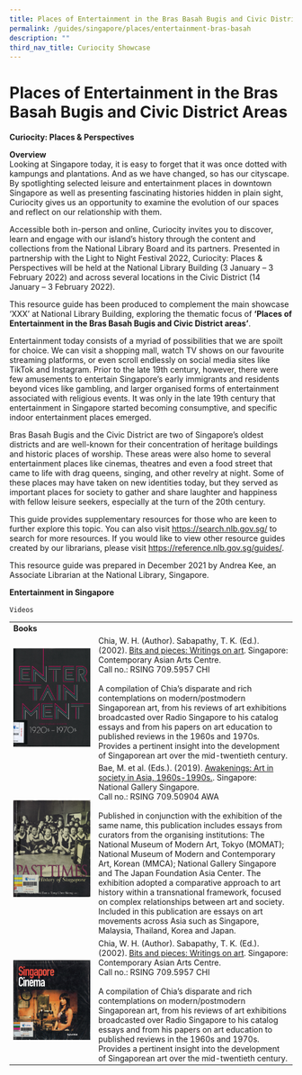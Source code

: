 ```yaml
---
title: Places of Entertainment in the Bras Basah Bugis and Civic District Areas
permalink: /guides/singapore/places/entertainment-bras-basah
description: ""
third_nav_title: Curiocity Showcase
---
```

# Places of Entertainment in the Bras Basah Bugis and Civic District Areas

**Curiocity: Places & Perspectives**

**Overview**<br>
Looking at Singapore today, it is easy to forget that it was once dotted with kampungs and plantations. And as we have changed, so has our cityscape. By spotlighting selected leisure and entertainment places in downtown Singapore as well as presenting fascinating histories hidden in plain sight, Curiocity gives us an opportunity to examine the evolution of our spaces and reflect on our relationship with them.

Accessible both in-person and online, Curiocity invites you to discover, learn and engage with our island’s history through the content and collections from the National Library Board and its partners. Presented in partnership with the Light to Night Festival 2022, Curiocity: Places & Perspectives will be held at the National Library Building (3 January – 3 February 2022) and across several locations in the Civic District (14 January – 3 February 2022).

This resource guide has been produced to complement the main showcase ‘XXX’ at National Library Building, exploring the thematic focus of **‘Places of Entertainment in the Bras Basah Bugis and Civic District areas’**.

Entertainment today consists of a myriad of possibilities that we are spoilt for choice. We can visit a shopping mall, watch TV shows on our favourite streaming platforms, or even scroll endlessly on social media sites like TikTok and Instagram. Prior to the late 19th century, however, there were few amusements to entertain Singapore’s early immigrants and residents beyond vices like gambling, and larger organised forms of entertainment associated with religious events. It was only in the late 19th century that entertainment in Singapore started becoming consumptive, and specific indoor entertainment places emerged.  

Bras Basah Bugis and the Civic District are two of Singapore’s oldest districts and are well-known for their concentration of heritage buildings and historic places of worship. These areas were also home to several entertainment places like cinemas, theatres and even a food street that came to life with drag queens, singing, and other revelry at night. Some of these places may have taken on new identities today, but they served as important places for society to gather and share laughter and happiness with fellow leisure seekers, especially at the turn of the 20th century. 

This guide provides supplementary resources for those who are keen to further explore this topic. You can also visit https://search.nlb.gov.sg/ to search for more resources. If you would like to view other resource guides created by our librarians, please visit https://reference.nlb.gov.sg/guides/.

This resource guide was prepared in December 2021 by Andrea Kee, an Associate Librarian at the National Library, Singapore.

**Entertainment in Singapore**
           <table style="width:100%">
    <tr>
        <td style="width:30%">
            <b>Books</b>
        </td>
        <td style="width:70%">
        </td>
    </tr>
	   <tr>
        <td>
            <img style="width:150px" src="/images/singapore-places/curiocity-showcase-2022/entertainment-bbb-and-cd/entertainment%20forms%20of%20leisure%20thumb.jpg">
        </td>
        <td>
        Chia, W. H. (Author). Sabapathy, T. K. (Ed.). (2002). 
<a href="https://eservice.nlb.gov.sg/item_holding.aspx?bid=11235904"> Bits and pieces: Writings on art</a>. Singapore: Contemporary Asian Arts Centre. 
<br>Call no.: RSING 709.5957 CHI
<br>
<br>
        A compilation of Chia’s disparate and rich contemplations on modern/postmodern Singaporean art, from his reviews of art exhibitions broadcasted over Radio Singapore to his catalog essays and from his papers on art education to published reviews in the 1960s and 1970s. Provides a pertinent insight into the development of Singaporean art over the mid-twentieth century.
        </td>
    </tr>
    <tr>
        <td>
            <img style="width:150px" src="/images/singapore-places/curiocity-showcase-2022/entertainment-bbb-and-cd/past%20time%20thumb.jpg">
        </td>
        <td>
            Bae, M. et al. (Eds.). (2019). <a href="https://eservice.nlb.gov.sg/item_holding.aspx?bid=203232312">Awakenings: Art in society in Asia, 1960s-1990s.</a>. Singapore: National Gallery Singapore.
<br>Call no.: RSING 709.50904 AWA
<br>
<br>
            Published in conjunction with the exhibition of the same name, this publication includes essays from curators from the organising institutions: The National Museum of Modern Art, Tokyo (MOMAT); National Museum of Modern and Contemporary Art, Korean (MMCA); National Gallery Singapore and The Japan Foundation Asia Center. The exhibition adopted a comparative approach to art history within a transnational framework, focused on complex relationships between art and society. Included in this publication are essays on art movements across Asia such as Singapore, Malaysia, Thailand, Korea and Japan. 
        </td>
    </tr>
   <tr>
        <td>
            <img style="width:150px" src="/images/singapore-places/curiocity-showcase-2022/entertainment-bbb-and-cd/singapore%20cinema%20thumb.jpg">
        </td>
        <td>
        Chia, W. H. (Author). Sabapathy, T. K. (Ed.). (2002). 
<a href="https://eservice.nlb.gov.sg/item_holding.aspx?bid=11235904"> Bits and pieces: Writings on art</a>. Singapore: Contemporary Asian Arts Centre. 
<br>Call no.: RSING 709.5957 CHI
<br>
<br>
        A compilation of Chia’s disparate and rich contemplations on modern/postmodern Singaporean art, from his reviews of art exhibitions broadcasted over Radio Singapore to his catalog essays and from his papers on art education to published reviews in the 1960s and 1970s. Provides a pertinent insight into the development of Singaporean art over the mid-twentieth century.
        </td>
    </tr>
	
	Videos
	